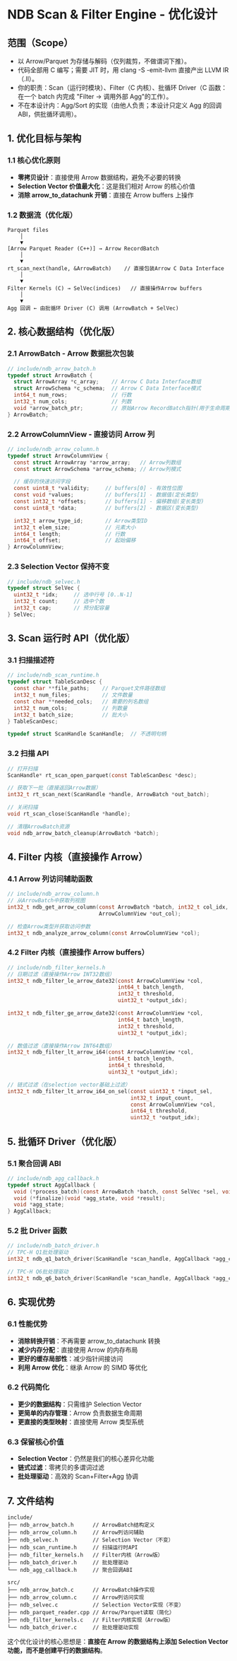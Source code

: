 # NDB Scan & Filter Engine - 优化设计

## 范围（Scope）

- 以 Arrow/Parquet 为存储与解码（仅列裁剪，不做谓词下推）。
- 代码全部用 C 编写；需要 JIT 时，用 clang -S -emit-llvm 直接产出 LLVM IR（.ll）。
- 你的职责：Scan（运行时模块）、Filter（C 内核）、批循环 Driver（C 函数：在一个 batch 内完成 "Filter → 调用外部 Agg"的工作）。
- 不在本设计内：Agg/Sort 的实现（由他人负责；本设计只定义 Agg 的回调 ABI，供批循环调用）。

## 1. 优化目标与架构

### 1.1 核心优化原则

- **零拷贝设计**：直接使用 Arrow 数据结构，避免不必要的转换
- **Selection Vector 价值最大化**：这是我们相对 Arrow 的核心价值
- **消除 arrow_to_datachunk 开销**：直接在 Arrow buffers 上操作

### 1.2 数据流（优化版）

```
Parquet files
    │
    ▼
[Arrow Parquet Reader (C++)] → Arrow RecordBatch
    │
    ▼
rt_scan_next(handle, &ArrowBatch)    // 直接包装Arrow C Data Interface
    │
    ▼
Filter Kernels (C) → SelVec(indices)   // 直接操作Arrow buffers
    │
    ▼
Agg 回调 ← 由批循环 Driver (C) 调用 (ArrowBatch + SelVec)
```

## 2. 核心数据结构（优化版）

### 2.1 ArrowBatch - Arrow 数据批次包装

```c
// include/ndb_arrow_batch.h
typedef struct ArrowBatch {
  struct ArrowArray *c_array;    // Arrow C Data Interface数组
  struct ArrowSchema *c_schema;  // Arrow C Data Interface模式
  int64_t num_rows;              // 行数
  int32_t num_cols;              // 列数
  void *arrow_batch_ptr;         // 原始Arrow RecordBatch指针(用于生命周期管理)
} ArrowBatch;
```

### 2.2 ArrowColumnView - 直接访问 Arrow 列

```c
// include/ndb_arrow_column.h
typedef struct ArrowColumnView {
  const struct ArrowArray *arrow_array;   // Arrow列数组
  const struct ArrowSchema *arrow_schema; // Arrow列模式

  // 缓存的快速访问字段
  const uint8_t *validity;     // buffers[0] - 有效性位图
  const void *values;          // buffers[1] - 数据值(定长类型)
  const int32_t *offsets;      // buffers[1] - 偏移数组(变长类型)
  const uint8_t *data;         // buffers[2] - 数据区(变长类型)

  int32_t arrow_type_id;       // Arrow类型ID
  int32_t elem_size;           // 元素大小
  int64_t length;              // 行数
  int64_t offset;              // 起始偏移
} ArrowColumnView;
```

### 2.3 Selection Vector 保持不变

```c
// include/ndb_selvec.h
typedef struct SelVec {
  uint32_t *idx;     // 选中行号 [0..N-1]
  int32_t count;     // 选中个数
  int32_t cap;       // 预分配容量
} SelVec;
```

## 3. Scan 运行时 API（优化版）

### 3.1 扫描描述符

```c
// include/ndb_scan_runtime.h
typedef struct TableScanDesc {
  const char **file_paths;    // Parquet文件路径数组
  int32_t num_files;          // 文件数量
  const char **needed_cols;   // 需要的列名数组
  int32_t num_cols;           // 列数量
  int32_t batch_size;         // 批大小
} TableScanDesc;

typedef struct ScanHandle ScanHandle;  // 不透明句柄
```

### 3.2 扫描 API

```c
// 打开扫描
ScanHandle* rt_scan_open_parquet(const TableScanDesc *desc);

// 获取下一批（直接返回Arrow数据）
int32_t rt_scan_next(ScanHandle *handle, ArrowBatch *out_batch);

// 关闭扫描
void rt_scan_close(ScanHandle *handle);

// 清理ArrowBatch资源
void ndb_arrow_batch_cleanup(ArrowBatch *batch);
```

## 4. Filter 内核（直接操作 Arrow）

### 4.1 Arrow 列访问辅助函数

```c
// include/ndb_arrow_column.h
// 从ArrowBatch中获取列视图
int32_t ndb_get_arrow_column(const ArrowBatch *batch, int32_t col_idx,
                             ArrowColumnView *out_col);

// 检查Arrow类型并获取访问参数
int32_t ndb_analyze_arrow_column(const ArrowColumnView *col);
```

### 4.2 Filter 内核（直接操作 Arrow buffers）

```c
// include/ndb_filter_kernels.h
// 日期过滤（直接操作Arrow INT32数组）
int32_t ndb_filter_le_arrow_date32(const ArrowColumnView *col,
                                   int64_t batch_length,
                                   int32_t threshold,
                                   uint32_t *output_idx);

int32_t ndb_filter_ge_arrow_date32(const ArrowColumnView *col,
                                   int64_t batch_length,
                                   int32_t threshold,
                                   uint32_t *output_idx);

// 数值过滤（直接操作Arrow INT64数组）
int32_t ndb_filter_lt_arrow_i64(const ArrowColumnView *col,
                                int64_t batch_length,
                                int64_t threshold,
                                uint32_t *output_idx);

// 链式过滤（在selection vector基础上过滤）
int32_t ndb_filter_lt_arrow_i64_on_sel(const uint32_t *input_sel,
                                       int32_t input_count,
                                       const ArrowColumnView *col,
                                       int64_t threshold,
                                       uint32_t *output_idx);
```

## 5. 批循环 Driver（优化版）

### 5.1 聚合回调 ABI

```c
// include/ndb_agg_callback.h
typedef struct AggCallback {
  void (*process_batch)(const ArrowBatch *batch, const SelVec *sel, void *agg_state);
  void (*finalize)(void *agg_state, void *result);
  void *agg_state;
} AggCallback;
```

### 5.2 批 Driver 函数

```c
// include/ndb_batch_driver.h
// TPC-H Q1批处理驱动
int32_t ndb_q1_batch_driver(ScanHandle *scan_handle, AggCallback *agg_callback);

// TPC-H Q6批处理驱动
int32_t ndb_q6_batch_driver(ScanHandle *scan_handle, AggCallback *agg_callback);
```

## 6. 实现优势

### 6.1 性能优势

- **消除转换开销**：不再需要 arrow_to_datachunk 转换
- **减少内存分配**：直接使用 Arrow 的内存布局
- **更好的缓存局部性**：减少指针间接访问
- **利用 Arrow 优化**：继承 Arrow 的 SIMD 等优化

### 6.2 代码简化

- **更少的数据结构**：只需维护 Selection Vector
- **更简单的内存管理**：Arrow 负责数据生命周期
- **更直接的类型映射**：直接使用 Arrow 类型系统

### 6.3 保留核心价值

- **Selection Vector**：仍然是我们的核心差异化功能
- **链式过滤**：零拷贝的多谓词过滤
- **批处理驱动**：高效的 Scan+Filter+Agg 协调

## 7. 文件结构

```
include/
├── ndb_arrow_batch.h      // ArrowBatch结构定义
├── ndb_arrow_column.h     // Arrow列访问辅助
├── ndb_selvec.h           // Selection Vector（不变）
├── ndb_scan_runtime.h     // 扫描运行时API
├── ndb_filter_kernels.h   // Filter内核（Arrow版）
├── ndb_batch_driver.h     // 批处理驱动
└── ndb_agg_callback.h     // 聚合回调ABI

src/
├── ndb_arrow_batch.c      // ArrowBatch操作实现
├── ndb_arrow_column.c     // Arrow列访问实现
├── ndb_selvec.c           // Selection Vector实现（不变）
├── ndb_parquet_reader.cpp // Arrow/Parquet读取（简化）
├── ndb_filter_kernels.c   // Filter内核实现（Arrow版）
└── ndb_batch_driver.c     // 批处理驱动实现
```

这个优化设计的核心思想是：**直接在 Arrow 的数据结构上添加 Selection Vector 功能，而不是创建平行的数据结构**。
